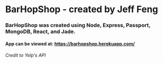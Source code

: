 # BarHopShop - created by Jeff Feng
### BarHopShop was created using Node, Express, Passport, MongoDB, React, and Jade. 
#### App can be viewed at: https://barhopshop.herokuapp.com/
###### Credit to Yelp's API
